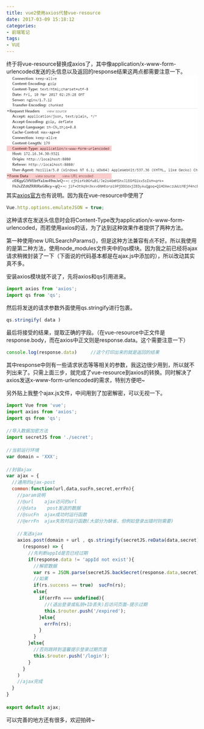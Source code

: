 ```yaml
---
title: vue2使用axios代替vue-resource
date: 2017-03-09 15:18:12
categories:
- 前端笔记
tags:
- VUE
---
```

终于将vue-resource替换成axios了，其中像application/x-www-form-urlencoded发送的头信息以及返回的response结果这两点都需要注意一下。![vue2使用axios代替vue-resource说明图](/public/img/1-1F310102229205.png)
其实[axios官方](https://github.com/mzabriskie/axios)也有说明。因为我在vue-resource中使用了
```js
Vue.http.options.emulateJSON = true;
```
这种请求在发送头信息时会将Content-Type改为application/x-www-form-urlencoded，而若使用axios的话，为了达到这种效果作者提供了两种方法。

第一种使用new URLSearchParams()，但是这种方法兼容有点不好。所以我使用的是第二种方法，使用node_modules文件夹中的qs模块。因为我之前已经将ajax请求稍微封装了一下（下面说的代码基本都是在ajax.js中添加的），所以改动其实真不多。

安装axios模块就不说了，先将axios和qs引用进来。
```js
import axios from 'axios';
import qs from 'qs';
```
然后将发送的请求参数外面使用qs.stringify进行包裹。
```js
qs.stringify( data )
```
最后将接受的结果，提取正确的字段。（在vue-resource中正文件是response.body，而在axios中正文则是response.data。这个需要注意一下）	
```js
console.log(response.data)     //这个打印出来的就是返回的结果
```
其中response中则有一些请求状态等等相关的参数，我这边很少用到，所以就不列出来了。只需上面三步，就完成了vue-resource到axios的转换。同时解决了axios发送x-www-form-urlencoded的需求，特别方便吧~

另外贴上我整个ajax.js文件，中间用到了加密解密，可以无视一下。
```js
import Vue from 'vue';
import axios from 'axios';
import qs from 'qs';
 
//导入数据加密方法
import secretJS from './secret';
 
//当前运行环境
var domain = 'XXX';
 
//封装ajax
var ajax = {
  //通用的ajax-post
  common:function(url,data,sucFn,secret,errFn){
    //param说明
    //@url    ajax访问的url
    //@data    post发送的数据
    //@sucFn  ajax成功时运行函数
    //@errFn  ajax失败时运行函数(大部分为缺省，但例如登录出错时则需要)
 
    //发送ajax
    axios.post(domain + url , qs.stringify(secretJS.reData(data,secret)) ).then(
      (response) => {
        //先判断appId是否已经过期
        if(response.data != 'appId not exist'){
          //解密数据
          var rs = JSON.parse(secretJS.backSecret(response.data,secret));
          //如果
          if(rs.success == true)  sucFn(rs);
          else{
            if(errFn === undefined){
              //(退出登录或私钥+ID丢失)后访问页面-提示过期
              this.$router.push('/expired');
            }else{
              errFn(rs);
            }
          }
        }else{
          //否则跳转到温馨提示登录过期页面
          this.$router.push('/login');
        }
      }
    )
    //ajax完成
  }
}
 
export default ajax;
```
可以完善的地方还有很多，欢迎拍砖~